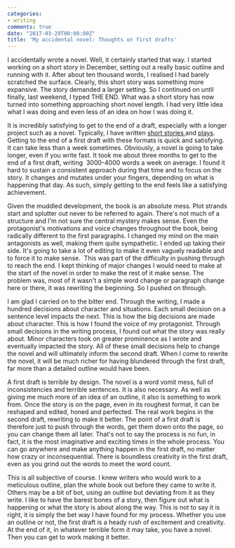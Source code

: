 ```yaml
---
categories:
- writing
comments: true
date: "2017-03-29T00:00:00Z"
title: 'My accidental novel: Thoughts on first drafts'
---
```

  
I accidentally wrote a novel. Well, it certainly started that way. I started working on a short story in December, setting out a really basic outline and running with it. After about ten thousand words, I realised I had barely scratched the surface. Clearly, this short story was something more expansive. The story demanded a larger setting. So I continued on until finally, last weekend, I typed THE END. What was a short story has now turned into something approaching short novel length. I had very little idea what I was doing and even less of an idea on how I was doing it.  

<!--more-->  

It is incredibly satisfying to get to the end of a draft, especially with a longer project such as a novel. Typically, I have written <a href="/amberstars/">short stories </a>and <a href="/remain-vigilant/">plays</a>. Getting to the end of a first draft with these formats is quick and satisfying. It can take less than a week sometimes. Obviously, a novel is going to take longer, even if you write fast. It took me about three months to get to the end of a first draft, writing  3000-4000 words a week on average. I found it hard to sustain a consistent approach during that time and to focus on the story. It changes and mutates under your fingers, depending on what is happening that day. As such, simply getting to the end feels like a satisfying achievement.  

Given the muddled development, the book is an absolute mess. Plot strands start and splutter out never to be referred to again. There's not much of a structure and I'm not sure the central mystery makes sense. Even the protagonist's motivations and voice changes throughout the book, being radically different to the first paragraphs. I changed my mind on the main antagonists as well, making them quite sympathetic. I ended up taking their side. It's going to take a lot of editing to make it even vaguely readable and to force it to make sense.  This was part of the difficulty in pushing through to reach the end. I kept thinking of major changes I would need to make at the start of the novel in order to make the rest of it make sense. The problem was, most of it wasn't a simple word change or paragraph change here or there, it was rewriting the beginning. So I pushed on through.  

I am glad I carried on to the bitter end. Through the writing, I made a hundred decisions about character and situations. Each small decision on a sentence level impacts the next. This is how the big decisions are made about character. This is how I found the voice of my protagonist. Through small decisions in the writing process, I found out what the story was really about. Minor characters took on greater prominence as I wrote and eventually impacted the story. All of these small decisions help to change the novel and will ultimately inform the second draft. When I come to rewrite the novel, it will be much richer for having blundered through the first draft, far more than a detailed outline would have been.  

A first draft is terrible by design. The novel is a word vomit mess, full of inconsistencies and terrible sentences. It is also necessary. As well as giving me much more of an idea of an outline, it also is something to work from. Once the story is on the page, even in its roughest format, it can be reshaped and edited, honed and perfected. The real work begins in the second draft, rewriting to make it better. The point of a first draft is therefore just to push through the words, get them down onto the page, so you can change them all later. That's not to say the process is no fun, in fact, it is the most imaginative and exciting times in the whole process. You can go anywhere and make anything happen in the first draft, no matter how crazy or inconsequential. There is boundless creativity in the first draft, even as you grind out the words to meet the word count.  

This is all subjective of course. I knew writers who would work to a meticulous outline, plan the whole book out before they came to write it. Others may be a bit of bot, using an outline but deviating from it as they write. I like to have the barest bones of a story, then figure out what is happening or what the story is about along the way. This is not to say it is right, it is simply the bet way I have found for my process. Whether you use an outline or not, the first draft is a heady rush of excitement and creativity. At the end of it, in whatever terrible form it may take, you have a novel. Then you can get to work making it better.  
